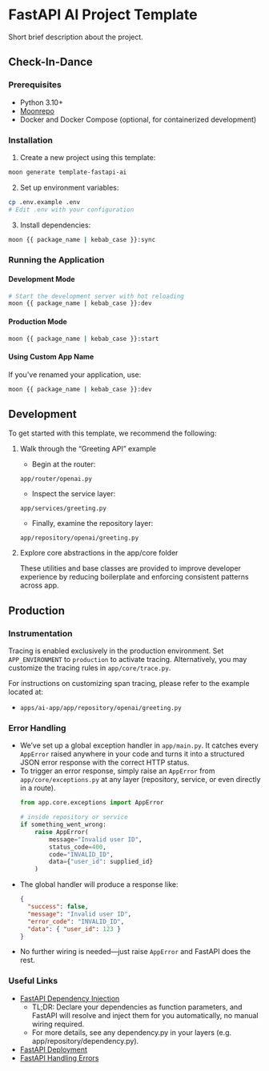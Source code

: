 # FastAPI AI Project Template

Short brief description about the project.

## Check-In-Dance

### Prerequisites

- Python 3.10+
- [Moonrepo](https://moonrepo.dev/docs/getting-started/installation)
- Docker and Docker Compose (optional, for containerized development)

### Installation

1. Create a new project using this template:

```bash
moon generate template-fastapi-ai
```

2. Set up environment variables:

```bash
cp .env.example .env
# Edit .env with your configuration
```

3. Install dependencies:

```bash
moon {{ package_name | kebab_case }}:sync
```

### Running the Application

#### Development Mode

```bash
# Start the development server with hot reloading
moon {{ package_name | kebab_case }}:dev
```

#### Production Mode

```bash
moon {{ package_name | kebab_case }}:start
```

#### Using Custom App Name

If you've renamed your application, use:

```bash
moon {{ package_name | kebab_case }}:dev
```

## Development
To get started with this template, we recommend the following:

1. Walk through the “Greeting API” example
    - Begin at the router:

    `app/router/openai.py`

    - Inspect the service layer:

    `app/services/greeting.py`

    - Finally, examine the repository layer:

    `app/repository/openai/greeting.py`

2. Explore core abstractions in the app/core folder

    These utilities and base classes are provided to improve developer experience by reducing boilerplate and enforcing consistent patterns across app.

## Production

### Instrumentation
Tracing is enabled exclusively in the production environment. Set `APP_ENVIRONMENT` to `production` to activate tracing. Alternatively, you may customize the tracing rules in `app/core/trace.py`.

For instructions on customizing span tracing, please refer to the example located at:
- `apps/ai-app/app/repository/openai/greeting.py`


### Error Handling

- We’ve set up a global exception handler in `app/main.py`. It catches every `AppError` raised anywhere in your code and turns it into a structured JSON error response with the correct HTTP status.
- To trigger an error response, simply raise an `AppError` from `app/core/exceptions.py` at any layer (repository, service, or even directly in a route).
  ```python
  from app.core.exceptions import AppError

  # inside repository or service
  if something_went_wrong:
      raise AppError(
          message="Invalid user ID",
          status_code=400,
          code="INVALID_ID",
          data={"user_id": supplied_id}
      )
  ```
- The global handler will produce a response like:
  ```json
  {
    "success": false,
    "message": "Invalid user ID",
    "error_code": "INVALID_ID",
    "data": { "user_id": 123 }
  }
  ```
- No further wiring is needed—just raise `AppError` and FastAPI does the rest.

### Useful Links
- [FastAPI Dependency Injection](https://fastapi.tiangolo.com/tutorial/dependencies/)
    - TL;DR: Declare your dependencies as function parameters, and FastAPI will resolve and inject them for you automatically, no manual wiring required.
    - For more details, see any dependency.py in your layers (e.g. app/repository/dependency.py).
- [FastAPI Deployment](https://fastapi.tiangolo.com/deployment/)
- [FastAPI Handling Errors](https://fastapi.tiangolo.com/tutorial/handling-errors/#install-custom-exception-handlers)

